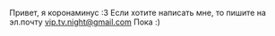 Привет, я коронаминус :З
Если хотите написать мне, то пишите на эл.почту
vip.tv.night@gmail.com
Пока :)
